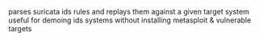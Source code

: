 parses suricata ids rules and replays them against a given target system
useful for demoing ids systems without installing metasploit & vulnerable targets
